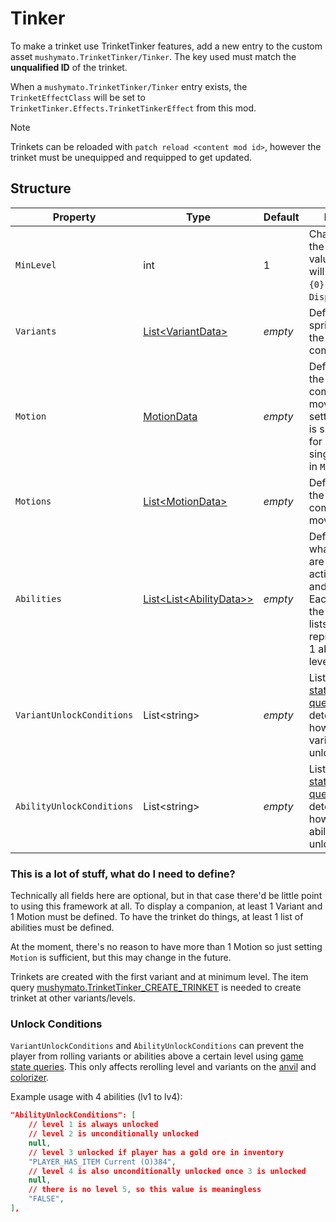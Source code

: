 # Tinker

To make a trinket use TrinketTinker features, add a new entry to the custom asset `mushymato.TrinketTinker/Tinker`.
The key used must match the __unqualified ID__ of the trinket.

When a `mushymato.TrinketTinker/Tinker` entry exists, the `TrinketEffectClass` will be set to `TrinketTinker.Effects.TrinketTinkerEffect` from this mod.

> [!NOTE]
> Trinkets can be reloaded with `patch reload <content mod id>`, however the trinket must be unequipped and requipped to get updated.

## Structure

| Property | Type | Default | Notes |
| -------- | ---- | ------- | ----- |
| `MinLevel` | int | 1 | Changes the level value that will replace `{0}` in `DisplayName`. |
| `Variants` | [List\<VariantData\>](2-Variant.md) | _empty_ | Defines the sprites of the companion. |
| `Motion` | [MotionData](3-Motion.md) | _empty_ | Defines how the companion moves, setting this is shortcut for having a single item in `Motions`. |
| `Motions` | [List\<MotionData\>](3-Motion.md) | _empty_ | Defines how the companion moves. |
| `Abilities` | [List\<List\<AbilityData\>\>](4-Ability.md) | _empty_ | Defines what effects are activated, and when. Each list in the list of lists represents 1 ability level. |
| `VariantUnlockConditions` | List\<string\> | _empty_ | List of [game state queries](https://stardewvalleywiki.com/Modding:Game_state_queries) that determine how many variants are unlocked. |
| `AbilityUnlockConditions` | List\<string\> | _empty_ | List of [game state queries](https://stardewvalleywiki.com/Modding:Game_state_queries) that determine how many abilities are unlocked. |


### This is a lot of stuff, what do I need to define?

Technically all fields here are optional, but in that case there'd be little point to using this framework at all. To display a companion, at least 1 Variant and 1 Motion must be defined. To have the trinket do things, at least 1 list of abilities must be defined.

At the moment, there's no reason to have more than 1 Motion so just setting `Motion` is sufficient, but this may change in the future.

Trinkets are created with the first variant and at minimum level. The item query [mushymato.TrinketTinker_CREATE_TRINKET](6-Item%20Queries.md) is needed to create trinket at other variants/levels.

### Unlock Conditions

`VariantUnlockConditions` and `AbilityUnlockConditions` can prevent the player from rolling variants or abilities above a certain level using [game state queries](https://stardewvalleywiki.com/Modding:Game_state_queries). This only affects rerolling level and variants on the [anvil](https://stardewvalleywiki.com/Anvil) and [colorizer](7-Trinket%20Colorizer.md).

Example usage with 4 abilities (lv1 to lv4):

```json
"AbilityUnlockConditions": [
    // level 1 is always unlocked
    // level 2 is unconditionally unlocked
    null,
    // level 3 unlocked if player has a gold ore in inventory
    "PLAYER_HAS_ITEM Current (O)384",
    // level 4 is also unconditionally unlocked once 3 is unlocked
    null,
    // there is no level 5, so this value is meaningless
    "FALSE",
],
```
